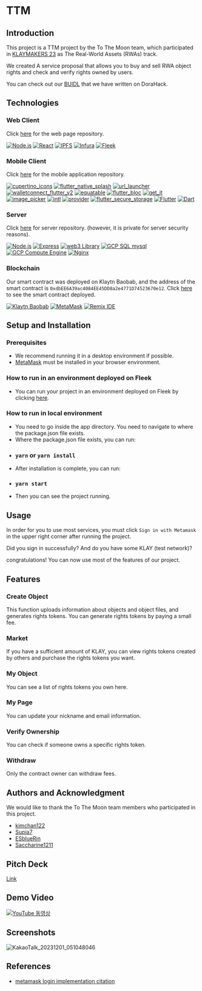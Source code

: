 # TTM
## Introduction
This project is a TTM project by the To The Moon team, which participated in [KLAYMAKERS 23](https://developer.klaytn.foundation/klaymakers23/) as The Real-World Assets (RWAs) track.

We created A service proposal that allows you to buy and sell RWA object rights and check and verify rights owned by users.

You can check out our [BUIDL](https://dorahacks.io/buidl/7621) that we have written on DoraHack.
## Technologies
### Web Client
Click [here](https://github.com/Project-morimori/TTM) for the web page repository.

[![Node.js](https://img.shields.io/badge/Node.js-8CC84B?style=for-the-badge&logo=node.js)](https://nodejs.org/)
[![React](https://img.shields.io/badge/React-61DAFB?style=for-the-badge&logo=react)](https://reactjs.org/)
[![IPFS](https://img.shields.io/badge/IPFS-6DB33F?style=for-the-badge&logo=ipfs)](https://ipfs.io/)
[![Infura](https://img.shields.io/badge/Infura-F6851B?style=for-the-badge&logo=infura)](https://infura.io/)
[![Fleek](https://img.shields.io/badge/Fleek-424242?style=for-the-badge&logo=fleek)](https://fleek.co/)
### Mobile Client
Click [here](https://github.com/Project-morimori/Team_Mori_Application) for the mobile application repository.

[![cupertino_icons](https://img.shields.io/badge/cupertino_icons-0175C2?style=for-the-badge)](https://pub.dev/packages/cupertino_icons)
[![flutter_native_splash](https://img.shields.io/badge/flutter_native_splash-0175C2?style=for-the-badge)](https://pub.dev/packages/flutter_native_splash)
[![url_launcher](https://img.shields.io/badge/url_launcher-0175C2?style=for-the-badge)](https://pub.dev/packages/url_launcher)
[![walletconnect_flutter_v2](https://img.shields.io/badge/walletconnect_flutter_v2-0175C2?style=for-the-badge)](https://pub.dev/packages/walletconnect_flutter_v2)
[![equatable](https://img.shields.io/badge/equatable-0175C2?style=for-the-badge)](https://pub.dev/packages/equatable)
[![flutter_bloc](https://img.shields.io/badge/flutter_bloc-0175C2?style=for-the-badge)](https://pub.dev/packages/flutter_bloc)
[![get_it](https://img.shields.io/badge/get_it-0175C2?style=for-the-badge)](https://pub.dev/packages/get_it)
[![image_picker](https://img.shields.io/badge/image_picker-0175C2?style=for-the-badge)](https://pub.dev/packages/image_picker)
[![intl](https://img.shields.io/badge/intl-0175C2?style=for-the-badge)](https://pub.dev/packages/intl)
[![provider](https://img.shields.io/badge/provider-0175C2?style=for-the-badge)](https://pub.dev/packages/provider)
[![flutter_secure_storage](https://img.shields.io/badge/flutter_secure_storage-0175C2?style=for-the-badge)](https://pub.dev/packages/flutter_secure_storage)
[![Flutter](https://img.shields.io/badge/Flutter-0175C2?style=for-the-badge&logo=flutter)](https://flutter.dev/)
[![Dart](https://img.shields.io/badge/Dart-0175C2?style=for-the-badge&logo=dart)](https://dart.dev/)
### Server
Click [here](https://github.com/Supia7/Klaymakers23) for server repository.
(however, it is private for server security reasons).

[![Node.js](https://img.shields.io/badge/Node.js-8CC84B?style=for-the-badge&logo=node.js)](https://nodejs.org/)
[![Express](https://img.shields.io/badge/Express-000000?style=for-the-badge&logo=express)](https://expressjs.com/)
[![web3 Library](https://img.shields.io/badge/web3_Library-3E74DA?style=for-the-badge)](https://github.com/ethereum/web3.js/)
[![GCP SQL mysql](https://img.shields.io/badge/GCP_SQL_mysql-64A7F6?style=for-the-badge&logo=google-cloud)](https://cloud.google.com/sql/)
[![GCP Compute Engine](https://img.shields.io/badge/GCP_Compute_Engine-64A7F6?style=for-the-badge&logo=google-cloud)](https://cloud.google.com/compute/)
[![Nginx](https://img.shields.io/badge/Nginx-009639?style=for-the-badge&logo=nginx)](https://nginx.org/)
### Blockchain
Our smart contract was deployed on Klaytn Baobab, and the address of the smart contract is `0xdbEE6A39ac4084EE45DD8a2e4771D74523670e12`.
Click [here](https://baobab.klaytnscope.com/account/0xdbEE6A39ac4084EE45DD8a2e4771D74523670e12?tabId=txList) to see the smart contract deployed.

[![Klaytn Baobab](https://img.shields.io/badge/Klaytn_Baobab-00A2E8?style=for-the-badge&logo=klaytn)](https://www.klaytn.com/)
[![MetaMask](https://img.shields.io/badge/MetaMask-E2761B?style=for-the-badge&logo=metamask)](https://metamask.io/)
[![Remix IDE](https://img.shields.io/badge/Remix_IDE-00A6F0?style=for-the-badge&logo=ethereum)](https://remix.ethereum.org/)

## Setup and Installation
### Prerequisites
 - We recommend running it in a desktop environment if possible.
 - [MetaMask](https://metamask.io/download/) must be installed in your browser environment.

### How to run in an environment deployed on Fleek
 - You can run your project in an environment deployed on Fleek by clicking [here](https://ttm.on.fleek.co/).

### How to run in local environment
 - You need to go inside the app directory. You need to navigate to where the package.json file exists.
 - Where the package.json file exists, you can run:
 - ### `yarn` or `yarn install`
 - After installation is complete, you can run:
 - ### `yarn start`
 - Then you can see the project running.

## Usage
In order for you to use most services, you must click `Sign in with Metamask` in the upper right corner after running the project.

Did you sign in successfully? And do you have some KLAY (test network)?

congratulations! You can now use most of the features of our project.

## Features
### Create Object
This function uploads information about objects and object files, and generates rights tokens. You can generate rights tokens by paying a small fee.

### Market
If you have a sufficient amount of KLAY, you can view rights tokens created by others and purchase the rights tokens you want.

### My Object
You can see a list of rights tokens you own here.

### My Page
You can update your nickname and email information.

### Verify Ownership
You can check if someone owns a specific rights token.

### Withdraw
Only the contract owner can withdraw fees.

## Authors and Acknowledgment
We would like to thank the To The Moon team members who participated in this project.
- [kimchan122](https://github.com/kimchan122)
- [Supia7](https://github.com/Supia7)
- [ESblueRin](https://github.com/ESblueRin)
- [Saccharine1211](https://github.com/Saccharine1211)

## Pitch Deck
[Link](https://docs.google.com/presentation/d/19MYsPnsBmzkGFyNUTa4zDzi1xr6bn3gNZ3Zdr_A8wf4/edit?usp=sharing)

## Demo Video
[![YouTube 동영상](https://img.youtube.com/vi/8zTOrLBJe2U/0.jpg)](https://www.youtube.com/watch?v=8zTOrLBJe2U)

## Screenshots
![KakaoTalk_20231201_051048046](https://github.com/Project-morimori/TTM/assets/66289619/2ce065b0-d82b-460e-9edc-b77514da5e27)

## References
- [metamask login implementation citation](https://github.com/kirannonstop/metamask_login_flutter/tree/master)
